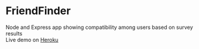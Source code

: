 # FriendFinder
Node and Express app showing compatibility among users based on survey results  
Live demo on [Heroku](https://blooming-depths-23797.herokuapp.com/)  




